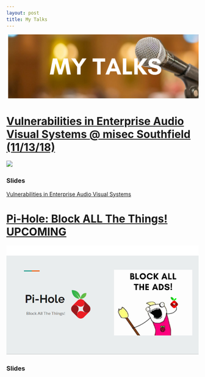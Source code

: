 ```yaml
---
layout: post
title: My Talks
---
```

![](https://github.com/AnthonyTippy/Images/blob/master/My%20Talks.png)

# [Vulnerabilities in Enterprise Audio Visual Systems @ misec Southfield (11/13/18)](https://youtu.be/313lXH4IdFc) 
![](https://cdn-images-1.medium.com/max/800/1*qRcB02EQIQTAXcRUTnPMcA.png)

### Slides
[Vulnerabilities in Enterprise Audio Visual Systems](https://github.com/AnthonyTippy/Documents/blob/master/1.0%20-%20Vulnerabilities%20in%20Enterprise%20Conferencing%20Solutions%20.pdf?raw=true)

# [Pi-Hole: Block ALL The Things! UPCOMING](LINK)
![](https://github.com/AnthonyTippy/Images/blob/master/PI%20HOLE%20SLIDE.PNG?raw=true)

### Slides
